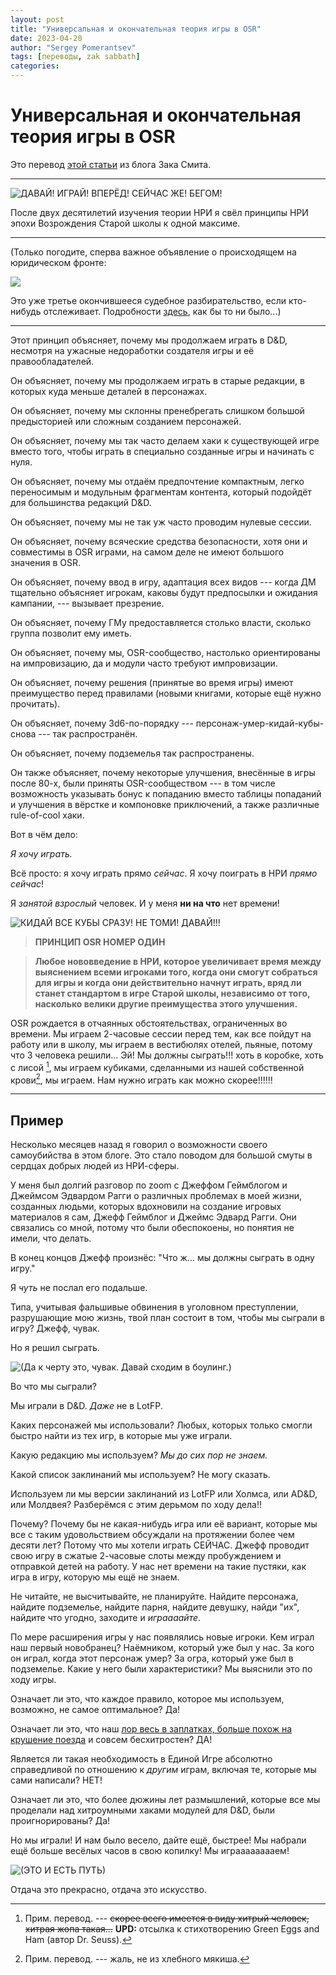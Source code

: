 ```yaml
---
layout: post
title: "Универсальная и окончательная теория игры в OSR"
date: 2023-04-20
author: "Sergey Pomerantsev"
tags: [переводы, zak sabbath]
categories:
---
```


# Универсальная и окончательная теория игры в OSR

Это перевод [этой статьи](http://dndwithpornstars.blogspot.com/2023/04/universal-ultimate-theory-of-osr-play.html) из блога Зака Смита.

---

![ДАВАЙ! ИГРАЙ! ВПЕРЁД! СЕЙЧАС ЖЕ! БЕГОМ!](/assets/images/zsrule1_1.jpg)

После двух десятилетий изучения теории НРИ я свёл принципы НРИ эпохи Возрождения Старой школы к одной максиме.

---

(Только погодите, сперва важное объявление о происходящем на юридическом фронте:

![](/assets/images/zsrule1_2.png)

Это уже третье окончившееся судебное разбирательство, если кто-нибудь отслеживает. Подробности [здесь](https://dndwithpornstars.blogspot.com/2023/04/ask-them-why.html), как бы то ни было...)

---

Этот принцип объясняет, почему мы продолжаем играть в D&D, несмотря на ужасные недоработки создателя игры и её правообладателей.

Он объясняет, почему мы продолжаем играть в старые редакции, в которых куда меньше деталей в персонажах.

Он объясняет, почему мы склонны пренебрегать слишком большой предысторией или сложным созданием персонажей.

Он объясняет, почему мы так часто делаем хаки к существующей игре вместо того, чтобы играть в специально созданные игры и начинать с нуля.

Он объясняет, почему мы отдаём предпочтение компактным, легко переносимым и модульным фрагментам контента, который подойдёт для большинства редакций D&D.

Он объясняет, почему мы не так уж часто проводим нулевые сессии.

Он объясняет, почему всяческие средства безопасности, хотя они и совместимы в OSR играми, на самом деле не имеют большого значения в OSR.

Он объясняет, почему ввод в игру, адаптация всех видов --- когда ДМ тщательно объясняет игрокам, каковы будут предпосылки и ожидания кампании, --- вызывает презрение.

Он объясняет, почему ГМу предоставляется столько власти, сколько группа позволит ему иметь.

Он объясняет, почему мы, OSR-сообщество, настолько ориентированы на импровизацию, да и модули часто требуют импровизации.

Он объясняет, почему решения (принятые во время игры) имеют преимущество перед правилами (новыми книгами, которые ещё нужно прочитать).

Он объясняет, почему 3d6-по-порядку --- персонаж-умер-кидай-кубы-снова --- так распространён.

Он объясняет, почему подземелья так распространены.

Он также объясняет, почему некоторые улучшения, внесённые в игры после 80-х, были приняты OSR-сообществом --- в том числе возможность указывать бонус к попаданию вместо таблицы попаданий и улучшения в вёрстке и компоновке приключений, а также различные rule-of-cool хаки.


Вот в чём дело:

*Я хочу играть.*

Всё просто: я хочу играть прямо *сейчас*. Я хочу поиграть в НРИ *прямо сейчас*!

Я *занятой взрослый* человек. И у меня **ни на что** нет времени!

![КИДАЙ ВСЕ КУБЫ СРАЗУ! НЕ ТОМИ! ДАВАЙ!!!](/assets/images/zsrule1_3.jpg)

> **ПРИНЦИП OSR НОМЕР ОДИН**

> **Любое нововведение в НРИ, которое увеличивает время между выяснением всеми игроками того, когда они смогут собраться для игры и когда они действительно начнут играть, вряд ли станет стандартом в игре Старой школы, независимо от того, насколько велики другие преимущества этого улучшения.**

OSR рождается в отчаянных обстоятельствах, ограниченных во времени. Мы играем 2-часовые сессии перед тем, как все пойдут на работу или в школу, мы играем в вестибюлях отелей, пьяные, потому что 3 человека решили... Эй! Мы должны сыграть!!! хоть в коробке, хоть с лисой [^1], мы играем кубиками, сделанными из нашей собственной крови[^2], мы играем. Нам нужно играть как можно скорее!!!!!!

[^1]: Прим. перевод. --- ~~скорее всего имеется в виду хитрый человек, хитрая жопа такая...~~ **UPD:** отсылка к стихотворению Green Eggs and Ham (автор Dr. Seuss).
[^2]: Прим. перевод. --- жаль, не из хлебного мякиша. 

---

## Пример

Несколько месяцев назад я говорил о возможности своего самоубийства в этом блоге. Это стало поводом для большой смуты в сердцах добрых людей из НРИ-сферы.

У меня был долгий разговор по zoom с Джеффом Геймблогом и Джеймсом Эдвардом Рагги о различных проблемах в моей жизни, созданных людьми, которых вдохновили на создание игровых материалов я сам, Джефф Геймблог и Джеймс Эдвард Рагги. Они связались со мной, потому что были обеспокоены, но понятия не имели, что делать.

В конец концов Джефф произнёс: "Что ж… мы должны сыграть в одну игру."

Я *чуть* не послал его подальше.

Типа, учитывая фальшивые обвинения в уголовном преступлении, разрушающие мою жизнь, твой план состоит в том, чтобы мы сыграли в игру? Джефф, чувак.

Но я решил сыграть.

![(Да к черту это, чувак. Давай сходим в боулинг.)](/assets/images/zsrule1_4.jpg)

Во что мы сыграли?

Мы играли в D&D. *Даже* не в LotFP.

Каких персонажей мы использовали? Любых, которых только смогли быстро найти из тех игр, в которые мы уже играли.

Какую редакцию мы используем? *Мы до сих пор не знаем.*

Какой список заклинаний мы используем? Не могу сказать.

Используем ли мы версии заклинаний из LotFP или Холмса, или AD&D, или Молдвея? Разберёмся с этим дерьмом по ходу дела!!

Почему? Почему бы не какая-нибудь игра или её вариант, которые мы все с таким удовольствием обсуждали на протяжении более чем десяти лет? Потому что мы хотели играть СЕЙЧАС. Джефф проводит свою игру в сжатые 2-часовые слоты между пробуждением и отправкой детей на работу. У нас нет времени на такие пустяки, как игра в игру, которую мы ещё не знаем.

Не читайте, не высчитывайте, не планируйте. Найдите персонажа, найдите подземелье, найдите парня, найдите девушку, найди "их", найдите что угодно, заходите и *играааайте*.

По мере расширения игры у нас появлялись новые игроки. Кем играл наш первый новобранец? Наёмником, который уже был у нас. За кого он играл, когда этот персонаж умер? За огра, который уже был в подземелье. Какие у него были характеристики? Мы выяснили это по ходу игры.

Означает ли это, что каждое правило, которое мы используем, возможно, не самое оптимальное? Да!

Означает ли это, что наш [лор весь в заплатках, больше похож на крушение поезда](https://jrients.blogspot.com/2023/03/take-me-back-to-dillhonker-city.html) и совсем бесхитростен? ДА!

Является ли такая необходимость в Единой Игре абсолютно справедливой по отношению к *другим* играм, включая те, которые мы сами написали? НЕТ!

Означает ли это, что более дюжины лет размышлений, которые все мы проделали над хитроумными хаками модулей для D&D, были проигнорированы? Да!

Но мы играли! И нам было весело, дайте ещё, быстрее! Мы набрали ещё больше весёлых часов в свою копилку! Мы играаааааааем!

![(ЭТО И ЕСТЬ ПУТЬ)](/assets/images/zsrule1_5.gif)

Отдача это прекрасно, отдача это искусство.
